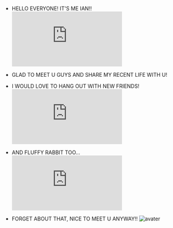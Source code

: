 - HELLO EVERYONE! IT'S ME IAN!!
![avater](https://note.youdao.com/ynoteshare/index.html?id=cfb8314fd5ff9cd686b95652237efc30&type=note&_time=1637399594622)
- GLAD TO MEET U GUYS AND SHARE MY RECENT LIFE WITH U!

- I WOULD LOVE TO HANG OUT WITH NEW FRIENDS!
![avater](https://note.youdao.com/ynoteshare/index.html?id=5a3c0d7aa6f3d82d71ddfec9cb7c448d&type=note&_time=1637400496925)
- AND FLUFFY RABBIT TOO...
![avater](https://note.youdao.com/ynoteshare/index.html?id=3a937a86c40a1573a2bb6193f46b893c&type=note&_time=1637400575373)
- FORGET ABOUT THAT, NICE TO MEET U ANYWAY!!
![avater](https://www.google.com/imgres?imgurl=https%3A%2F%2Fimg.delicious.com.au%2FWqbvXLhs%2Fdel%2F2016%2F06%2Fmore-the-merrier-31380-2.jpg&imgrefurl=https%3A%2F%2Fwww.delicious.com.au%2Ffood-files%2Fgallery%2F27-of-the-funniest-food-memes%2Frp8qaoht&tbnid=qNpEuJkWsfnFjM&vet=12ahUKEwiz7ejA0ab0AhViEqYKHe7qDk8QMygWegUIARDiAQ..i&docid=zQ8_bapRpOX91M&w=1500&h=1000&q=funny&ved=2ahUKEwiz7ejA0ab0AhViEqYKHe7qDk8QMygWegUIARDiAQ)